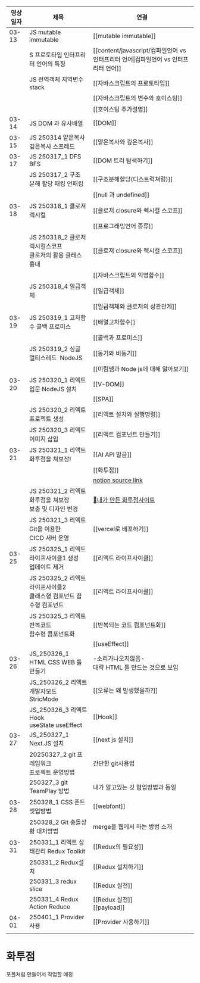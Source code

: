 
| 영상일자  | 제목                                             | 연결                                                                                                   |
| ----- | ---------------------------------------------- | ---------------------------------------------------------------------------------------------------- |
| 03-13 | JS mutable immutable                           | [[mutable immutable]]                                                                                |
|       | S 프로토타입 인터프리터 언어의 특징                           | [[content/javascript/컴파일언어 vs 인터프리터 언어\|컴파일언어 vs 인터프리터 언어]]                                          |
|       | JS 전역객체 지역변수 stack                             | [[자바스크립트의 프로토타입]]                                                                                    |
|       |                                                | [[자바스크립트의 변수와 호이스팅]]                                                                                 |
|       |                                                | [[호이스팅 추가설명]]                                                                                        |
| 03-14 | JS DOM 과 유사배열                                  | [[DOM]]                                                                                              |
| 03-15 | JS 250314 얕은복사 깊은복사 스프레드                       | [[얕은복사와 깊은복사]]                                                                                       |
| 03-17 | JS 250317_1 DFS BFS                            | [[DOM 트리 탐색하기]]                                                                                      |
|       | JS 250317_2 구조 분해 할당 패킹 언패킹                    | [[구조분해할당(디스트럭쳐링)]]                                                                                   |
|       |                                                | [[null 과 undefined]]                                                                                 |
| 03-18 | JS 250318_1 클로져 렉시컬                            | [[클로저 closure와 렉시컬 스코프]]                                                                             |
|       |                                                | [[프로그래밍언어 종류]]                                                                                       |
|       | JS 250318_2 클로저 렉시컬스코프 <br>클로저의 활용 클래스 흉내      | [[클로저 closure와 렉시컬 스코프]]                                                                             |
|       |                                                | [[자바스크립트의 익명함수]]                                                                                     |
|       | JS 250318_4 일급객체                               | [[일급객체]]                                                                                             |
|       |                                                | [[일급객체와 클로저의 상관관계]]                                                                                  |
| 03-19 | JS 250319_1 고차함수 콜백 프로미스                       | [[배열고차함수]]                                                                                           |
|       |                                                | [[콜백과 프로미스]]                                                                                         |
|       | JS 250319_2 싱글 멀티스레드  NodeJS                   | [[동기와 비동기]]                                                                                          |
|       |                                                | [[미림쌤과 Node js에 대해 알아보기]]                                                                            |
| 03-20 | JS 250320_1 리엑트 입문 NodeJS 설치        | [[V-DOM]]                                                                                            |
|       |                                                | [[SPA]]                                                                                              |
|       | JS 250320_2 리엑트 프로젝트 생성                    | [[리액트 설치와 실행명령]]                                                                                     |
|       | JS 250320_3 리엑트 이미지 삽입                         | [[리액트 컴포넌트 만들기]]                                                                                     |
| 03-21 | JS 250321_1 리액트 화투점을 쳐보장!                      | [[AI API 발급]]                                                                                        |
|       |                                                | [[화투점]]                                                                                              |
|       |                                                | [notion source link](https://caramel-pine-008.notion.site/2-191c7daa290d80c28252e3b3d3e7b6e4?pvs=74) |
|       | JS 250321_2 리엑트 화투점을 쳐보장<br>보충 및 디자인 변경        | [🔮내가 만든 화투점사이트](https://hwatu-kappa.vercel.app/)                                                    |
|       | JS 250321_3 리엑트 Git을 이용한<br>CICD 서버 운영         | [[vercel로 배포하기]]                                                                                     |
| 03-25 | JS 250325_1 리엑트 라이프사이클1 생성<br>업데이트 제거          | [[리액트 라이프사이클]]                                                                                       |
|       | JS 250325_2 리엑트 라이프사이클2 <br>클래스형 컴포넌트 함수형 컴포넌트 | [[리액트 라이프사이클]]                                                                                       |
|       | JS 250325_3 리엑트 반복코드 <br>함수형 콤포넌트화             | [[반복되는 코드 컴포넌트화]]                                                                                    |
|       |                                                | [[useEffect]]                                                                                        |
| 03-26 | JS_250326_1 HTML CSS WEB 틀 만들기                 | -소리가나오지않음-<br>대략 HTML 틀 만드는 것으로 보임                                                                   |
|       | JS_250326_2 리엑트 개발자모드 <br>StricMode            | [[오류는 왜 발생했을까?]]                                                                                     |
|       | JS_250326_3 리엑트 Hook <br>useState useEffect    | [[Hook]]                                                                                             |
| 03-27 | JS_250327_1 Next.JS 설치                         | [[next js 설치]]                                                                                       |
|       | 20250327_2 git 프레임워크 <br>프로젝트 운영방법             | 간단한 git사용법                                                                                           |
|       | 250327_3 git TeamPlay 방법                       | 내가 알고있는 깃 협업방법과 동일                                                                                   |
| 03-28 | 250328_1 CSS 폰트 셋업방법                           | [[webfont]]                                                                                          |
|       | 250328_2 Git  충돌상황 대처방법                        | merge을 웹에서 하는 방법 소개                                                                                  |
| 03-31 | 250331_1 리엑트 상태관리 Redux Toolkit                | [[Redux의 필요성]]                                                                                       |
|       | 250331_2 Redux설치                               | [[Redux 설치하기]]                                                                                       |
|       | 250331_3 redux slice                           | [[Redux 실전]]                                                                                         |
|       | 250331_4 Redux Action Reduce                   | [[Redux 실전]]<br>[[payload]]                                                                          |
| 04-01 | 250401_1 Provider 사용                           | [[Provider 사용하기]]                                                                                      |
|       |                                                |                                                                                                      |

# 화투점

포폴처럼 만들어서 작업할 예정